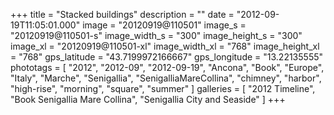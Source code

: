 +++
title = "Stacked buildings"
description = ""
date = "2012-09-19T11:05:01.000"
image = "20120919@110501"
image_s = "20120919@110501-s"
image_width_s = "300"
image_height_s = "300"
image_xl = "20120919@110501-xl"
image_width_xl = "768"
image_height_xl = "768"
gps_latitude = "43.7199972166667"
gps_longitude = "13.22135555"
phototags = [ "2012", "2012-09", "2012-09-19", "Ancona", "Book", "Europe", "Italy", "Marche", "Senigallia", "SenigalliaMareCollina", "chimney", "harbor", "high-rise", "morning", "square", "summer" ]
galleries = [ "2012 Timeline", "Book Senigallia Mare Collina", "Senigallia City and Seaside" ]
+++
